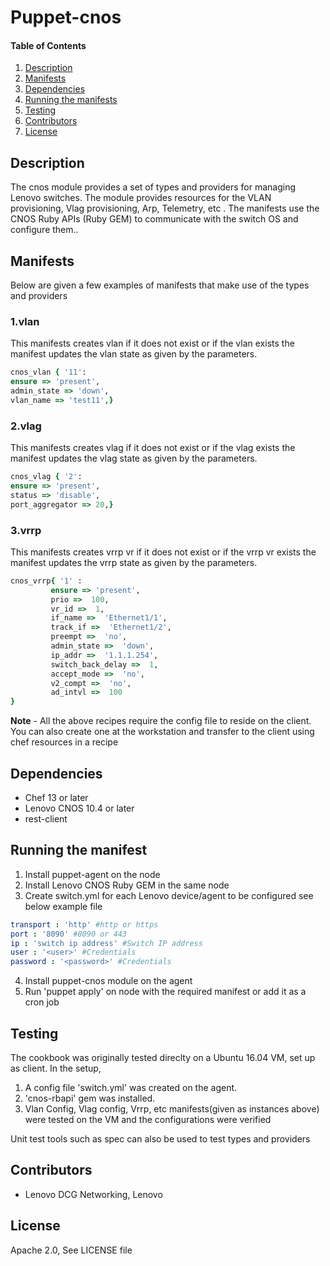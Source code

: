 # Puppet-cnos

#### Table of Contents

1. [Description](#description)
1. [Manifests](#manifests)
1. [Dependencies](#dependencies)
1. [Running the manifests](#running-the-manifests)
1. [Testing](#testing)
1. [Contributors](#contrinutors)
1. [License](#license)

## Description

The cnos module provides a set of types and providers for managing Lenovo switches. The module provides resources for the VLAN provisioning, Vlag provisioning, Arp, Telemetry, etc . The manifests use the CNOS Ruby APIs (Ruby GEM) to communicate with the switch OS and configure them..

## Manifests

Below are given a few examples of manifests that make use of the types and providers

### 1.vlan
This manifests creates vlan if it does not exist or if the vlan exists the manifest updates the vlan state as given by the parameters.
```ruby
cnos_vlan { '11':
ensure => 'present',
admin_state => 'down',
vlan_name => 'test11',}
```
### 2.vlag
This manifests creates vlag if it does not exist or if the vlag exists the manifest updates the vlag state as given by the parameters.
```ruby
cnos_vlag { '2':
ensure => 'present',
status => 'disable',
port_aggregator => 20,}
```
### 3.vrrp
This manifests creates vrrp vr if it does not exist or if the vrrp vr exists the manifest updates the vrrp state as given by the parameters.
```ruby
cnos_vrrp{ '1' :
         ensure => 'present',
         prio =>  100,
         vr_id =>  1,
         if_name =>  'Ethernet1/1',
         track_if =>  'Ethernet1/2',
         preempt =>  'no',
         admin_state =>  'down',
         ip_addr =>  '1.1.1.254',
         switch_back_delay =>  1,
         accept_mode =>  'no',
         v2_compt =>  'no',
         ad_intvl =>  100
}
```
**Note** - All the above recipes require the config file to reside on the client. You can also create one at the workstation and transfer to the client using chef resources in a recipe

## Dependencies
* Chef 13 or later
* Lenovo CNOS 10.4 or later
* rest-client

## Running the manifest
1. Install puppet-agent on the node
2. Install Lenovo CNOS Ruby GEM in the same node
3. Create switch.yml for each Lenovo device/agent to be configured see below example file

```yaml
transport : 'http' #http or https
port : '8090' #8090 or 443
ip : 'switch ip address' #Switch IP address
user : '<user>' #Credentials
password : '<password>' #Credentials
```
4. Install puppet-cnos module on the agent
5. Run 'puppet apply' on node with the required manifest or add it as a cron job

## Testing
The cookbook was originally tested direclty on a Ubuntu 16.04 VM, set up as client.
In the setup,
1. A config file 'switch.yml' was created on the agent.
2. 'cnos-rbapi' gem was installed.
3. Vlan Config, Vlag config, Vrrp, etc manifests(given as instances above) were tested on the VM and the configurations were verified

Unit test tools such as spec can also be used to test types and providers

## Contributors
* Lenovo DCG Networking, Lenovo

## License
Apache 2.0, See LICENSE file
